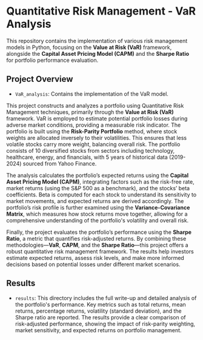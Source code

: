 # Quantitative Risk Management - VaR Analysis

This repository contains the implementation of various risk management models in Python, focusing on the **Value at Risk (VaR)** framework, alongside the **Capital Asset Pricing Model (CAPM)** and the **Sharpe Ratio** for portfolio performance evaluation.

## Project Overview
- `VaR_analysis`: Contains the implementation of the VaR model. 

This project constructs and analyzes a portfolio using Quantitative Risk Management techniques, primarily through the **Value at Risk (VaR)** framework. VaR is employed to estimate potential portfolio losses during adverse market conditions, providing a measurable risk indicator. The portfolio is built using the **Risk-Parity Portfolio** method, where stock weights are allocated inversely to their volatilities. This ensures that less volatile stocks carry more weight, balancing overall risk. The portfolio consists of 10 diversified stocks from sectors including technology, healthcare, energy, and financials, with 5 years of historical data (2019-2024) sourced from Yahoo Finance.

The analysis calculates the portfolio’s expected returns using the **Capital Asset Pricing Model (CAPM)**, integrating factors such as the risk-free rate, market returns (using the S&P 500 as a benchmark), and the stocks’ beta coefficients. Beta is computed for each stock to understand its sensitivity to market movements, and expected returns are derived accordingly. The portfolio’s risk profile is further examined using the **Variance-Covariance Matrix**, which measures how stock returns move together, allowing for a comprehensive understanding of the portfolio's volatility and overall risk.

Finally, the project evaluates the portfolio’s performance using the **Sharpe Ratio**, a metric that quantifies risk-adjusted returns. By combining these methodologies—**VaR**, **CAPM**, and the **Sharpe Ratio**—this project offers a robust quantitative risk management framework. The results help investors estimate expected returns, assess risk levels, and make more informed decisions based on potential losses under different market scenarios.

## Results
- `results`: This directory includes the full write-up and detailed analysis of the portfolio's performance. Key metrics such as total returns, mean returns, percentage returns, volatility (standard deviation), and the Sharpe ratio are reported. The results provide a clear comparison of risk-adjusted performance, showing the impact of risk-parity weighting, market sensitivity, and expected returns on portfolio management.


